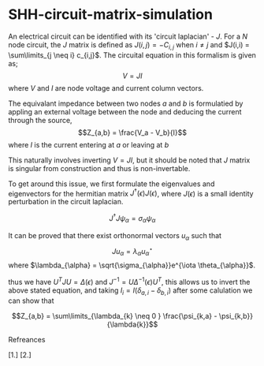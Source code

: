 # SHH-circuit-matrix-simulation

An electrical circuit can be identified with its 'circuit laplacian' - $J$.
For a $N$ node circuit, the $J$ matrix is defined as $J(i , j) = -C_{i,j}$ when $i \neq j$ and $J(i,i) = \sum\limits_{j \neq i} c_{i,j}$. 
The circuital equation in this formalism is given as; 
$$V = JI$$
where $V$ and $I$ are node voltage and current column vectors.

The equivalant impedance between two nodes $a$ and $b$ is formulatied by appling an external voltage between the node and deducing the current through the source,
$$Z_{a,b} = \frac{V_a - V_b}{I}$$
where $I$ is the current entering at $a$ or leaving at $b$

This naturally involves inverting $V = JI$, but it should be noted that $J$ matrix is singular from construction and thus is non-invertable. 

To get around this issue, we first  formulate the eigenvalues and eigenvectors for the hermitian matrix $J^{\dagger}(\epsilon)J(\epsilon)$, where $J(\epsilon)$ is a small identity perturbation in the circuit laplacian. 

$$J^{\dagger} J \psi_{\alpha} = \sigma_{\alpha} \psi_{\alpha}$$

It can be proved that there exist orthonormal vectors $u_{\alpha}$ such that 
$$J u_{\alpha} = \lambda_{\alpha} u_{\alpha}^{\star}$$
where $\lambda_{\alpha} = \sqrt{\sigma_{\alpha}}e^{\iota \theta_{\alpha}}$. 

thus we have 
$U^{T}JU = \Delta(\epsilon)$ and $J^{-1} = U\Delta^{-1}(\epsilon)U^{T}$, this allows us to invert the above stated equation, and taking $I_{i} = I(\delta_{a ,i} - \delta_{b , i })$ after some calulation we can show that 

$$Z_{a,b} = \sum\limits_{\lambda_{k} \neq 0 } \frac{\psi_{k,a} - \psi_{k,b}}{\lambda{k}}$$


Refreances

[1.]
[2.]
